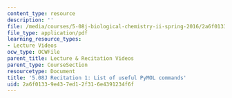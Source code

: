 ```yaml
---
content_type: resource
description: ''
file: /media/courses/5-08j-biological-chemistry-ii-spring-2016/2a6f01339e437ed12f316e4391234f6f_MIT5_08jS16r1_handout.pdf
file_type: application/pdf
learning_resource_types:
- Lecture Videos
ocw_type: OCWFile
parent_title: Lecture & Recitation Videos
parent_type: CourseSection
resourcetype: Document
title: '5.08J Recitation 1: List of useful PyMOL commands'
uid: 2a6f0133-9e43-7ed1-2f31-6e4391234f6f
---
```


